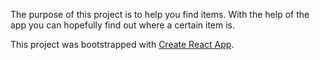 The purpose of this project is to help you find items. With the help of the app you can hopefully find out where a certain item is.

This project was bootstrapped with [Create React App](https://github.com/facebookincubator/create-react-app).